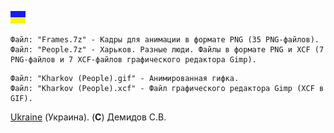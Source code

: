 ![](https://github.com/drilnet/vector-06c-grf2bmp/blob/master/UA.png)

```
Файл: "Frames.7z" - Кадры для анимации в формате PNG (35 PNG-файлов).
Файл: "People.7z" - Харьков. Разные люди. Файлы в формате PNG и XCF (7 PNG-файлов и 7 XCF-файлов графического редактора Gimp).
```

```
Файл: "Kharkov (People).gif" - Анимированная гифка.
Файл: "Kharkov (People).xcf" - Файл графического редактора Gimp (XCF в GIF).
```

[Ukraine](https://en.wikipedia.org/wiki/Ukraine) (Украина). (**C**) Демидов С.В.

